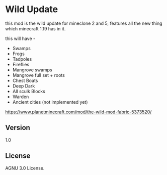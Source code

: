 # Wild Update
this mod is the wild update for mineclone 2 and 5, features all the new thing which minecraft 1.19 has in it.

this will have -
- Swamps
- Frogs
- Tadpoles
- Fireflies
- Mangrove swamps
- Mangrove full set + roots
- Chest Boats
- Deep Dark
- All sculk Blocks
- Warden
- Ancient cities (not implemented yet)﻿

https://www.planetminecraft.com/mod/the-wild-mod-fabric-5373520/

## Version
1.0

## License
AGNU 3.0 License.

